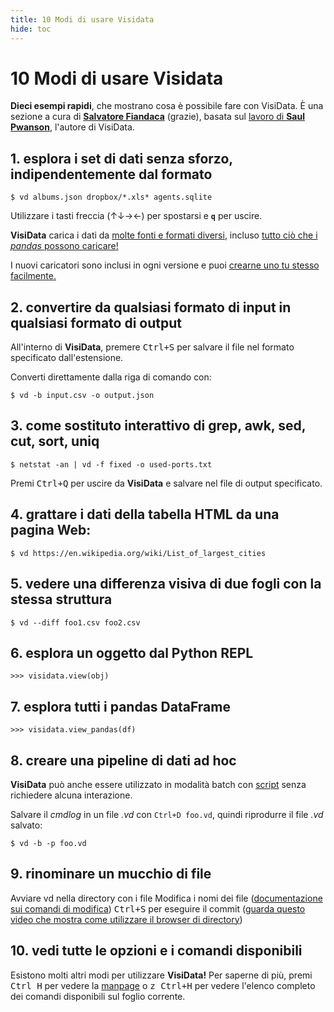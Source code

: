```yaml
---
title: 10 Modi di usare Visidata
hide: toc
---
```


# 10 Modi di usare Visidata

**Dieci esempi rapidi**, che mostrano cosa è possibile fare con VisiData. È una sezione a cura di [**Salvatore Fiandaca**](https://twitter.com/totofiandaca) (grazie), basata sul [lavoro di **Saul Pwanson**](https://www.visidata.org/blog/2020/ten/), l'autore di VisiData.


## 1. esplora i set di dati senza sforzo, indipendentemente dal formato

```
$ vd albums.json dropbox/*.xls* agents.sqlite
```

Utilizzare i tasti freccia (↑↓→←) per spostarsi e **`q`** per uscire.

**VisiData** carica i dati da [molte fonti e formati diversi](https://www.visidata.org/formats), incluso [tutto ciò che i _pandas_ possono caricare!](https://pandas.pydata.org/pandas-docs/stable/reference/io.html)

I nuovi caricatori sono inclusi in ogni versione e puoi [crearne uno tu stesso facilmente.](https://www.visidata.org/docs/loaders)


## 2. convertire da qualsiasi formato di input in qualsiasi formato di output

All'interno di **VisiData**, premere <kbd>Ctrl+S</kbd> per salvare il file nel formato specificato dall'estensione.

Converti direttamente dalla riga di comando con:

```
$ vd -b input.csv -o output.json
```

## 3. come sostituto interattivo di grep, awk, sed, cut, sort, uniq

```
$ netstat -an | vd -f fixed -o used-ports.txt
```

Premi <kbd>Ctrl+Q</kbd> per uscire da **VisiData** e salvare nel file di output specificato.

## 4. grattare i dati della tabella HTML da una pagina Web:

```
$ vd https://en.wikipedia.org/wiki/List_of_largest_cities
```

## 5. vedere una differenza visiva di due fogli con la stessa struttura

```
$ vd --diff foo1.csv foo2.csv
```

## 6. esplora un oggetto dal Python REPL

```
>>> visidata.view(obj)
```

## 7. esplora tutti i pandas DataFrame

```
>>> visidata.view_pandas(df)
```

## 8. creare una pipeline di dati ad hoc

**VisiData** può anche essere utilizzato in modalità batch con [script](https://www.visidata.org/docs/save-restore/) senza richiedere alcuna interazione.

Salvare il _cmdlog_ in un file _.vd_ con `Ctrl+D foo.vd`, quindi riprodurre il file _.vd_ salvato:

```
$ vd -b -p foo.vd
```

## 9. rinominare un mucchio di file

Avviare vd nella directory con i file
Modifica i nomi dei file ([documentazione sui comandi di modifica](https://www.visidata.org/docs/edit))
<kbd>Ctrl+S</kbd> per eseguire il commit ([guarda questo video che mostra come utilizzare il browser di directory](https://www.youtube.com/watch?v=l2Bpmm0yAGw))

## 10. vedi tutte le opzioni e i comandi disponibili

Esistono molti altri modi per utilizzare **VisiData!** Per saperne di più, premi <kbd>Ctrl H</kbd> per vedere la [manpage](https://www.visidata.org/man) o <kbd>z Ctrl+H</kbd> per vedere l'elenco completo dei comandi disponibili sul foglio corrente.


